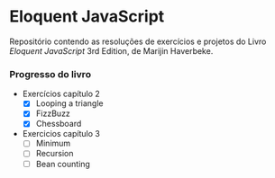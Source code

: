 
# Eloquent JavaScript
Repositório contendo as resoluções de exercícios e projetos do Livro *Eloquent JavaScript* 3rd Edition, de Marijin Haverbeke.

### Progresso do livro

- Exercícios capítulo 2 
	- [x] Looping a triangle
	- [x] FizzBuzz 
	- [x] Chessboard 

- Exercicios capítulo 3
	- [ ] Minimum
	- [ ] Recursion
	- [ ] Bean counting
